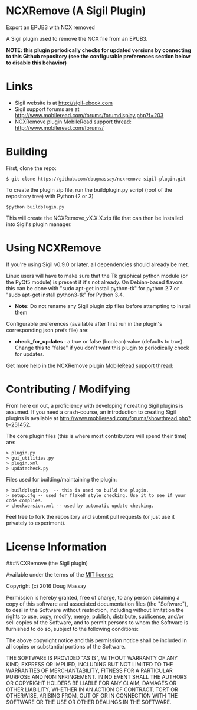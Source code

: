 NCXRemove (A Sigil Plugin)
============

Export an EPUB3 with NCX removed

A Sigil plugin used to remove the NCX file from an EPUB3.

**NOTE: this plugin periodically checks for updated versions by connecting to this Github repository (see the configurable preferences section below to disable this behavior)**

Links
=====

* Sigil website is at <http://sigil-ebook.com>
* Sigil support forums are at <http://www.mobileread.com/forums/forumdisplay.php?f=203>
* NCXRemove plugin MobileRead support thread: <http://www.mobileread.com/forums/>

Building
========

First, clone the repo:

    $ git clone https://github.com/dougmassay/ncxremove-sigil-plugin.git

To create the plugin zip file, run the buildplugin.py script (root of the repository tree) with Python (2 or 3)

    $python buildplugin.py

This will create the NCXRemove_vX.X.X.zip file that can then be installed into Sigil's plugin manager.

Using NCXRemove
=================
If you're using Sigil v0.9.0 or later, all dependencies should already be met.

Linux users will have to make sure that the Tk graphical python module (or the PyQt5 module) is present if it's not already.  On Debian-based flavors this can be done with "sudo apt-get install python-tk" for python 2.7 or "sudo apt-get install python3-tk" for Python 3.4.

* **Note:** Do not rename any Sigil plugin zip files before attempting to install them

Configurable preferences (available after first run in the plugin's corresponding json prefs file) are:

* **check_for_updates** : a true or false (boolean) value (defaults to true). Change this to "false" if you don't want this plugin to periodically check for updates.

Get more help in the NCXRemove plugin [MobileRead support thread:](http://www.mobileread.com/forums/)


Contributing / Modifying
============
From here on out, a proficiency with developing / creating Sigil plugins is assumed.
If you need a crash-course, an introduction to creating Sigil plugins is available at
http://www.mobileread.com/forums/showthread.php?t=251452.

The core plugin files (this is where most contributors will spend their time) are:

    > plugin.py
    > gui_utilities.py
    > plugin.xml
    > updatecheck.py


Files used for building/maintaining the plugin:

    > buildplugin.py  -- this is used to build the plugin.
    > setup.cfg -- used for flake8 style checking. Use it to see if your code complies.
    > checkversion.xml -- used by automatic update checking.

Feel free to fork the repository and submit pull requests (or just use it privately to experiment).



License Information
=======

###NCXRemove (the Sigil plugin)

Available under the terms of the [MIT license](http://opensource.org/licenses/mit-license.php)


Copyright (c) 2016 Doug Massay

Permission is hereby granted, free of charge, to any person obtaining a copy
of this software and associated documentation files (the "Software"), to deal
in the Software without restriction, including without limitation the rights
to use, copy, modify, merge, publish, distribute, sublicense, and/or sell
copies of the Software, and to permit persons to whom the Software is
furnished to do so, subject to the following conditions:

The above copyright notice and this permission notice shall be included in
all copies or substantial portions of the Software.

THE SOFTWARE IS PROVIDED "AS IS", WITHOUT WARRANTY OF ANY KIND, EXPRESS OR
IMPLIED, INCLUDING BUT NOT LIMITED TO THE WARRANTIES OF MERCHANTABILITY,
FITNESS FOR A PARTICULAR PURPOSE AND NONINFRINGEMENT. IN NO EVENT SHALL THE
AUTHORS OR COPYRIGHT HOLDERS BE LIABLE FOR ANY CLAIM, DAMAGES OR OTHER
LIABILITY, WHETHER IN AN ACTION OF CONTRACT, TORT OR OTHERWISE, ARISING FROM,
OUT OF OR IN CONNECTION WITH THE SOFTWARE OR THE USE OR OTHER DEALINGS IN
THE SOFTWARE.
